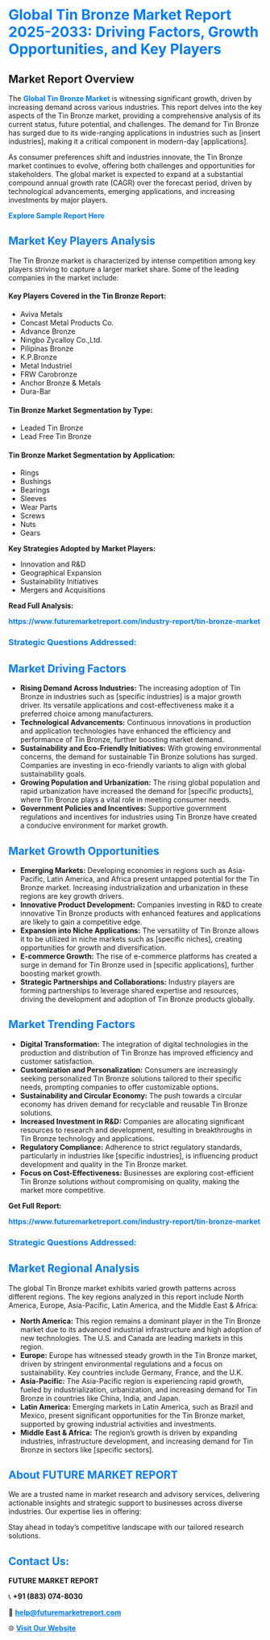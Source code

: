 <h1 style="color: #007BFF;">Global Tin Bronze Market Report 2025-2033: Driving Factors, Growth Opportunities, and Key Players</h1>

<section id="overview">
<h2>Market Report Overview</h2>
<p>The <a href="https://www.futuremarketreport.com/industry-report/tin-bronze-market" style="color: #007BFF; text-decoration: none;"><strong>Global Tin Bronze Market</strong></a> is witnessing significant growth, driven by increasing demand across various industries. This report delves into the key aspects of the Tin Bronze market, providing a comprehensive analysis of its current status, future potential, and challenges. The demand for Tin Bronze has surged due to its wide-ranging applications in industries such as [insert industries], making it a critical component in modern-day [applications].</p>
<p>As consumer preferences shift and industries innovate, the Tin Bronze market continues to evolve, offering both challenges and opportunities for stakeholders. The global market is expected to expand at a substantial compound annual growth rate (CAGR) over the forecast period, driven by technological advancements, emerging applications, and increasing investments by major players.</p>
</section>

<section id="overview">
<p><a href="https://www.futuremarketreport.com/request-sample/reportId=86025" style="color: #007BFF; text-decoration: none;"><strong>Explore Sample Report Here</strong></a></p>
</section>

<section id="key-players">
<h2 style="color: #007BFF;">Market Key Players Analysis</h2>
<p>The Tin Bronze market is characterized by intense competition among key players striving to capture a larger market share. Some of the leading companies in the market include:</p>
<h4>Key Players Covered in the Tin Bronze Report:</h4>
<ul><li>Aviva Metals</li><li>Concast Metal Products Co.</li><li>Advance Bronze</li><li>Ningbo Zycalloy Co.,Ltd.</li><li>Pilipinas Bronze</li><li>K.P.Bronze</li><li>Metal Industriel</li><li>FRW Carobronze</li><li>Anchor Bronze &amp; Metals</li><li>Dura-Bar</li></ul>
<h4>Tin Bronze Market Segmentation by Type:</h4>
<ul><li>Leaded Tin Bronze</li><li>Lead Free Tin Bronze</li></ul>

<h4>Tin Bronze Market Segmentation by Application:</h4>
<ul><li>Rings</li><li>Bushings</li><li>Bearings</li><li>Sleeves</li><li>Wear Parts</li><li>Screws</li><li>Nuts</li><li>Gears</li></ul>
<p><strong>Key Strategies Adopted by Market Players:</strong></p>
<ul>
<li>Innovation and R&D</li>
<li>Geographical Expansion</li>
<li>Sustainability Initiatives</li>
<li>Mergers and Acquisitions</li>
</ul>
</section>

<section>
<p><strong>Read Full Analysis: </strong></p><a href="https://www.futuremarketreport.com/industry-report/tin-bronze-market" style="color: #007BFF; text-decoration: none;"><strong>https://www.futuremarketreport.com/industry-report/tin-bronze-market</strong></a>
<h3 style="color: #007BFF;">Strategic Questions Addressed:</h3>
</section>

<section id="driving-factors">
<h2 style="color: #007BFF;">Market Driving Factors</h2>
<ul>
<li><strong>Rising Demand Across Industries:</strong> The increasing adoption of Tin Bronze in industries such as [specific industries] is a major growth driver. Its versatile applications and cost-effectiveness make it a preferred choice among manufacturers.</li>
<li><strong>Technological Advancements:</strong> Continuous innovations in production and application technologies have enhanced the efficiency and performance of Tin Bronze, further boosting market demand.</li>
<li><strong>Sustainability and Eco-Friendly Initiatives:</strong> With growing environmental concerns, the demand for sustainable Tin Bronze solutions has surged. Companies are investing in eco-friendly variants to align with global sustainability goals.</li>
<li><strong>Growing Population and Urbanization:</strong> The rising global population and rapid urbanization have increased the demand for [specific products], where Tin Bronze plays a vital role in meeting consumer needs.</li>
<li><strong>Government Policies and Incentives:</strong> Supportive government regulations and incentives for industries using Tin Bronze have created a conducive environment for market growth.</li>
</ul>
</section>

<section id="growth-opportunities">
<h2 style="color: #007BFF;">Market Growth Opportunities</h2>
<ul>
<li><strong>Emerging Markets:</strong> Developing economies in regions such as Asia-Pacific, Latin America, and Africa present untapped potential for the Tin Bronze market. Increasing industrialization and urbanization in these regions are key growth drivers.</li>
<li><strong>Innovative Product Development:</strong> Companies investing in R&D to create innovative Tin Bronze products with enhanced features and applications are likely to gain a competitive edge.</li>
<li><strong>Expansion into Niche Applications:</strong> The versatility of Tin Bronze allows it to be utilized in niche markets such as [specific niches], creating opportunities for growth and diversification.</li>
<li><strong>E-commerce Growth:</strong> The rise of e-commerce platforms has created a surge in demand for Tin Bronze used in [specific applications], further boosting market growth.</li>
<li><strong>Strategic Partnerships and Collaborations:</strong> Industry players are forming partnerships to leverage shared expertise and resources, driving the development and adoption of Tin Bronze products globally.</li>
</ul>
</section>

<section id="trending-factors">
<h2 style="color: #007BFF;">Market Trending Factors</h2>
<ul>
<li><strong>Digital Transformation:</strong> The integration of digital technologies in the production and distribution of Tin Bronze has improved efficiency and customer satisfaction.</li>
<li><strong>Customization and Personalization:</strong> Consumers are increasingly seeking personalized Tin Bronze solutions tailored to their specific needs, prompting companies to offer customizable options.</li>
<li><strong>Sustainability and Circular Economy:</strong> The push towards a circular economy has driven demand for recyclable and reusable Tin Bronze solutions.</li>
<li><strong>Increased Investment in R&D:</strong> Companies are allocating significant resources to research and development, resulting in breakthroughs in Tin Bronze technology and applications.</li>
<li><strong>Regulatory Compliance:</strong> Adherence to strict regulatory standards, particularly in industries like [specific industries], is influencing product development and quality in the Tin Bronze market.</li>
<li><strong>Focus on Cost-Effectiveness:</strong> Businesses are exploring cost-efficient Tin Bronze solutions without compromising on quality, making the market more competitive.</li>
</ul>
</section>

<section>
<p><strong>Get Full Report: </strong></p><a href="https://www.futuremarketreport.com/industry-report/tin-bronze-market" style="color: #007BFF; text-decoration: none;"><strong>https://www.futuremarketreport.com/industry-report/tin-bronze-market</strong></a>
<h3 style="color: #007BFF;">Strategic Questions Addressed:</h3>
</section>


<section id="regional-analysis">
<h2 style="color: #007BFF;">Market Regional Analysis</h2>
<p>The global Tin Bronze market exhibits varied growth patterns across different regions. The key regions analyzed in this report include North America, Europe, Asia-Pacific, Latin America, and the Middle East & Africa:</p>
<ul>
<li><strong>North America:</strong> This region remains a dominant player in the Tin Bronze market due to its advanced industrial infrastructure and high adoption of new technologies. The U.S. and Canada are leading markets in this region.</li>
<li><strong>Europe:</strong> Europe has witnessed steady growth in the Tin Bronze market, driven by stringent environmental regulations and a focus on sustainability. Key countries include Germany, France, and the U.K.</li>
<li><strong>Asia-Pacific:</strong> The Asia-Pacific region is experiencing rapid growth, fueled by industrialization, urbanization, and increasing demand for Tin Bronze in countries like China, India, and Japan.</li>
<li><strong>Latin America:</strong> Emerging markets in Latin America, such as Brazil and Mexico, present significant opportunities for the Tin Bronze market, supported by growing industrial activities and investments.</li>
<li><strong>Middle East & Africa:</strong> The region’s growth is driven by expanding industries, infrastructure development, and increasing demand for Tin Bronze in sectors like [specific sectors].</li>
</ul>
</section>

<footer>
<h2 style="color: #007BFF;">About FUTURE MARKET REPORT</h2>
<p>We are a trusted name in market research and advisory services, delivering actionable insights and strategic support to businesses across diverse industries. Our expertise lies in offering:</p>

<p>Stay ahead in today’s competitive landscape with our tailored research solutions.</p>

<h2 style="color: #007BFF;">Contact Us:</h2>
<p><strong>FUTURE MARKET REPORT</strong></p>
<p>📞 <strong>+91 (883) 074-8030</strong></p>
<p>📧 <strong><a href="mailto:help@futuremarketreport.com" style="color: #007BFF;">help@futuremarketreport.com</a></strong></p>
<p>🌐 <strong><a href="https://www.futuremarketreport.com/" style="color: #007BFF;">Visit Our Website</a></strong></p>
</footer>